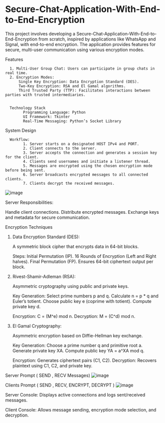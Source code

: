 # Secure-Chat-Application-With-End-to-End-Encryption


This project involves developing a Secure-Chat-Application-With-End-to-End-Encryption from scratch, inspired by applications like WhatsApp and Signal, with end-to-end encryption. The application provides features for secure, multi-user communication using various encryption modes.


Features

      1. Multi-User Group Chat: Users can participate in group chats in real time.
      2. Encryption Modes:
          Single Key Encryption: Data Encryption Standard (DES).
          Two-Key Encryption: RSA and El Gamal algorithms.
          Third Trusted Party (TTP): Facilitates interactions between parties with trusted intermediaries.
      
      
      Technology Stack
            Programming Language: Python
            UI Framework: Tkinter
            Real-Time Messaging: Python’s Socket Library


System Design

      Workflow:
            1. Server starts on a designated HOST IPv4 and PORT.
            2. Client connects to the server.
            3. Server accepts the connection and generates a session key for the client.
            4. Clients send usernames and initiate a listener thread.
            5. Messages are encrypted using the chosen encryption mode before being sent.
            6. Server broadcasts encrypted messages to all connected clients.
            7. Clients decrypt the received messages.

![image](https://github.com/user-attachments/assets/b468d7f0-136d-46c3-98f0-4fd1c5b059b9)


Server Responsibilities:

Handle client connections.
Distribute encrypted messages.
Exchange keys and metadata for secure communication.


Encryption Techniques

1. Data Encryption Standard (DES):

      A symmetric block cipher that encrypts data in 64-bit blocks.

      Steps:
            Initial Permutation (IP).
            16 Rounds of Encryption (Left and Right halves).
            Final Permutation (FP).
            Ensures 64-bit ciphertext output per block.


2. Rivest-Shamir-Adleman (RSA):

      Asymmetric cryptography using public and private keys.

      Key Generation:
            Select prime numbers p and q.
            Calculate n = p * q and Euler’s totient.
            Choose public key e (coprime with totient).
            Compute private key d.
      
      Encryption: C = (M^e) mod n.
      Decryption: M = (C^d) mod n.


3. El Gamal Cryptography:

      Asymmetric encryption based on Diffie-Hellman key exchange.

      Key Generation:
            Choose a prime number q and primitive root a.
            Generate private key XA.
            Compute public key YA = a^XA mod q.
      
      Encryption: Generates ciphertext pairs (C1, C2).
      Decryption: Recovers plaintext using C1, C2, and private key.


Server Prompt ( SEND , RECV Messages)
![image](https://github.com/user-attachments/assets/52ba7801-7ca6-46c6-aa74-05d03d8b3040)


Clients Prompt ( SEND , RECV, ENCRYPT, DECRYPT )
![image](https://github.com/user-attachments/assets/4eac9136-925c-4724-b257-a7fffba8f72e)



   


Server Console:
      Displays active connections and logs sent/received messages.

Client Console:
      Allows message sending, encryption mode selection, and decryption.
